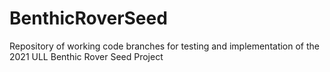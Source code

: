 # BenthicRoverSeed
Repository of working code branches for testing and implementation of the 2021 ULL Benthic Rover Seed Project

